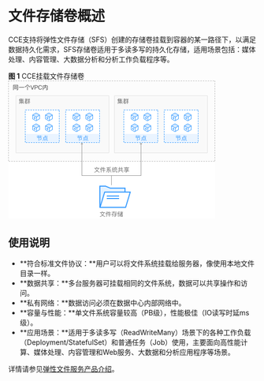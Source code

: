 # 文件存储卷概述<a name="cce_01_0316"></a>

CCE支持将弹性文件存储（SFS）创建的存储卷挂载到容器的某一路径下，以满足数据持久化需求，SFS存储卷适用于多读多写的持久化存储，适用场景包括：媒体处理、内容管理、大数据分析和分析工作负载程序等。

**图 1**  CCE挂载文件存储卷<a name="cce_01_0258_fig1743195012373"></a>  
![](figures/CCE挂载文件存储卷-106.png "CCE挂载文件存储卷-106")

## 使用说明<a name="cce_01_0258_section313719276380"></a>

-   **符合标准文件协议：**用户可以将文件系统挂载给服务器，像使用本地文件目录一样。
-   **数据共享：**多台服务器可挂载相同的文件系统，数据可以共享操作和访问。
-   **私有网络：**数据访问必须在数据中心内部网络中。
-   **容量与性能：**单文件系统容量较高（PB级），性能极佳（IO读写时延ms级）。
-   **应用场景：**适用于多读多写（ReadWriteMany）场景下的各种工作负载（Deployment/StatefulSet）和普通任务（Job）使用，主要面向高性能计算、媒体处理、内容管理和Web服务、大数据和分析应用程序等场景。

详情请参见[弹性文件服务产品介绍](https://support.huaweicloud.com/productdesc-sfs/zh-cn_topic_0034428718.html)。

